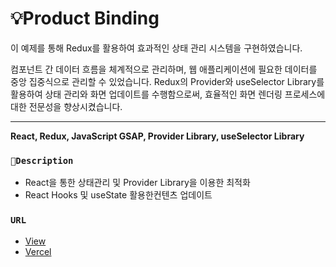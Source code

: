 # 💡Product Binding
이 예제를 통해 Redux를 활용하여 효과적인 상태 관리 시스템을 구현하였습니다.

컴포넌트 간 데이터 흐름을 체계적으로 관리하며, 웹 애플리케이션에 필요한 데이터를 중앙 집중식으로 관리할 수 있었습니다.
Redux의 Provider와 useSelector Library를 활용하여 상태 관리와 화면 업데이트를 수행함으로써, 효율적인 화면 렌더링 프로세스에 대한 전문성을 향상시켰습니다.

*********************************************
**React, Redux, JavaScript GSAP, Provider Library, useSelector Library**



### `🎯Description`

- React을 통한 상태관리 및 Provider Library을 이용한 최적화
- React Hooks 및 useState 활용한컨텐츠 업데이트


### `URL`
- [View](https://open-source3-olive.vercel.app)
- [Vercel](https://vercel.com/harins-projects-c8638d5b/open-source3)


